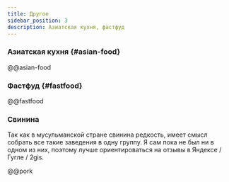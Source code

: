 ```yaml
---
title: Другое
sidebar_position: 3
description: Азиатская кухня, фастфуд
---
```


### Азиатская кухня {#asian-food}

@@asian-food

### Фастфуд {#fastfood}

@@fastfood

### Свинина

Так как в мусульманской стране свинина редкость, имеет смысл собрать все такие
заведения в одну группу. Я сам пока не был ни в одном из них, поэтому лучше
ориентироваться на отзывы в Яндексе / Гугле / 2gis.

@@pork
